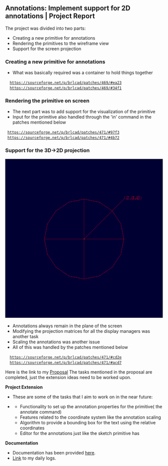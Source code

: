 ## **Annotations: Implement support for 2D annotations \| Project Report**

The project was divided into two parts:

-   Creating a new primitive for annotations
-   Rendering the primitives to the wireframe view
-   Support for the screen projection

### **Creating a new primitive for annotations**

-   What was basically required was a container to hold things together

`  `[`https://sourceforge.net/p/brlcad/patches/469/#ea23`](https://sourceforge.net/p/brlcad/patches/469/#ea23)
`  `[`https://sourceforge.net/p/brlcad/patches/469/#34f1`](https://sourceforge.net/p/brlcad/patches/469/#34f1)

### **Rendering the primitive on screen**

-   The next part was to add support for the visualization of the
    primitive
-   Input for the primitive also handled through the 'in' command in the
    patches mentioned below

` `[`https://sourceforge.net/p/brlcad/patches/471/#97f3`](https://sourceforge.net/p/brlcad/patches/471/#97f3)
` `[`https://sourceforge.net/p/brlcad/patches/471/#4b72`](https://sourceforge.net/p/brlcad/patches/471/#4b72)

### **Support for the 3D-&gt;2D projection**

![](../../img/Example_annot.png)

-   Annotations always remain in the plane of the screen
-   Modifying the projection matrices for all the display managers was
    another task
-   Scaling the annotations was another issue
-   All of this was handled by the patches mentioned below

`  `[`https://sourceforge.net/p/brlcad/patches/471/#cd2e`](https://sourceforge.net/p/brlcad/patches/471/#cd2e)
`  `[`https://sourceforge.net/p/brlcad/patches/471/#acd7`](https://sourceforge.net/p/brlcad/patches/471/#acd7)

Here is the link to my [Proposal](/wiki/user/Gabbar1947) The tasks
mentioned in the proposal are completed, just the extension ideas need
to be worked upon.

**Project Extension**

-   These are some of the tasks that I aim to work on in the near
    future:

<!-- -->

-   -   Functionality to set up the annotation properties for the
        primitive( the annotate command)
    -   Features related to the coordinate system like the annotation
        scaling
    -   Algorithm to provide a bounding box for the text using the
        relative coordinates
    -   Editor for the annotations just like the sketch primitive has

**Documentation**

-   Documentation has been provided [here](/wiki/Annot).
-   [Link](https://rathoresaab.wordpress.com/gsoclogs) to my daily logs.
